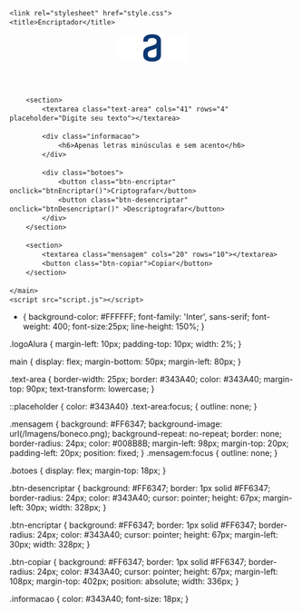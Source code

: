 <!DOCTYPE html>
<html lang="pt-br">
<head>
    <meta charset="UTF-8">
    <meta http-equiv="X-UA-Compatible" content="IE=edge">
    <meta name="viewport" content="width=device-width, initial-scale=1.0">
    <link rel="preconnect" href="https://fonts.googleapis.com">
    <link rel="preconnect" href="https://fonts.gstatic.com" crossorigin>
    <link href="https://fonts.googleapis.com/css2?family=Inter&family=Roboto&display=swap" rel="stylesheet"> 

    <link rel="stylesheet" href="style.css">
    <title>Encriptador</title>
</head>
<body>
    <header>
        <img src="Imagens/logoAlura.png" alt="logo da Alura">
    </header>  
    <main>
    
        <section>
            <textarea class="text-area" cols="41" rows="4" placeholder="Digite seu texto"></textarea>

            <div class="informacao">
                <h6>Apenas letras minúsculas e sem acento</h6>
            </div>

            <div class="botoes">
                <button class="btn-encriptar" onclick="btnEncriptar()">Criptografar</button>
                <button class="btn-desencriptar" onclick="btnDesencriptar()" >Descriptografar</button>
            </div>
        </section>

        <section>
            <textarea class="mensagem" cols="20" rows="10"></textarea> 
            <button class="btn-copiar">Copiar</button>
        </section>

    </main>
    <script src="script.js"></script>
</body>
</html>


* {
    background-color: #FFFFFF;
    font-family: 'Inter', sans-serif;
    font-weight: 400;
    font-size:25px;
    line-height: 150%;
}


.logoAlura {
    margin-left: 10px;
    padding-top: 10px;
    width: 2%;
}

main {
    display: flex;
    margin-bottom: 50px;
    margin-left: 80px;
}

.text-area {
    border-width: 25px;
    border: #343A40;
    color: #343A40;
    margin-top: 90px;
    text-transform: lowercase;
}

::placeholder { color: #343A40}
    .text-area:focus; {
        outline: none;
    }

.mensagem {
    background: #FF6347;
    background-image: url(/Imagens/boneco.png);
    background-repeat: no-repeat;
    border: none;
    border-radius: 24px;
    color: #008B8B;
    margin-left: 98px;
    margin-top: 20px;
    padding-left: 20px;
    position: fixed;
}
.mensagem:focus {
    outline: none;
}

.botoes {
    display: flex;
    margin-top: 18px;
}

.btn-desencriptar {
    background: #FF6347;
    border: 1px solid #FF6347;
    border-radius: 24px;
    color: #343A40;
    cursor: pointer;
    height: 67px;
    margin-left: 30px;
    width: 328px;
}

.btn-encriptar {
    background: #FF6347;
    border: 1px solid #FF6347;
    border-radius: 24px;
    color: #343A40;
    cursor: pointer;
    height: 67px;
    margin-left: 30px;
    width: 328px;
}

.btn-copiar {
    background: #FF6347;
    border: 1px solid #FF6347;
    border-radius: 24px;
    color: #343A40;
    cursor: pointer;
    height: 67px;
    margin-left: 108px;
    margin-top: 402px;
    position: absolute;
    width: 336px;
}

.informacao {
    color: #343A40;
    font-size: 18px;
}

